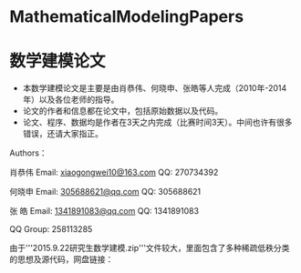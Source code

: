 # MathematicalModelingPapers
# 数学建模论文
- 本数学建模论文是主要是由肖恭伟、何晓申、张皓等人完成（2010年-2014年）以及各位老师的指导。
- 论文的作者和信息都在论文中，包括原始数据以及代码。
- 论文、程序、数据均是作者在3天之内完成（比赛时间3天）。中间也许有很多错误，还请大家指正。

Authors：

肖恭伟 Email: xiaogongwei10@163.com QQ: 270734392

何晓申 Email: 305688621@qq.com QQ: 305688621

张 皓  Email: 1341891083@qq.com QQ: 1341891083

QQ Group: 258113285 

由于'''2015.9.22研究生数学建模.zip'''文件较大，里面包含了多种稀疏低秩分类的思想及源代码，网盘链接：

